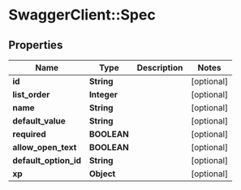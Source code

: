 # SwaggerClient::Spec

## Properties
Name | Type | Description | Notes
------------ | ------------- | ------------- | -------------
**id** | **String** |  | [optional] 
**list_order** | **Integer** |  | [optional] 
**name** | **String** |  | [optional] 
**default_value** | **String** |  | [optional] 
**required** | **BOOLEAN** |  | [optional] 
**allow_open_text** | **BOOLEAN** |  | [optional] 
**default_option_id** | **String** |  | [optional] 
**xp** | **Object** |  | [optional] 


